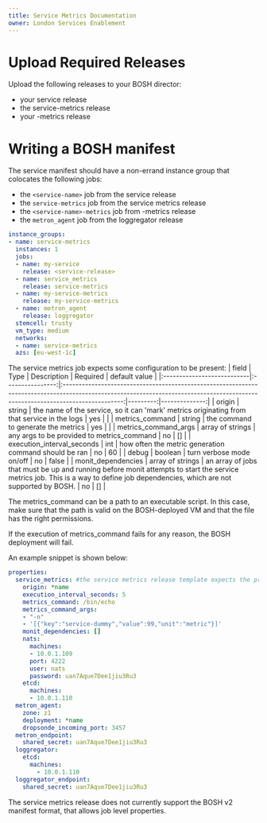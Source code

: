 ```yaml
---
title: Service Metrics Documentation
owner: London Services Enablement
---
```


# Upload Required Releases
Upload the following releases to your BOSH director:

* your service release
* the service-metrics release
* your <service-name>-metrics release

# Writing a BOSH manifest
The service manifest should have a non-errand instance group that colocates the following jobs:

* the `<service-name>` job from the service release
* the `service-metrics` job from the service metrics release
* the `<service-name>-metrics` job from <service-name>-metrics release
* the `metron_agent` job from the loggregator release

```yaml
instance_groups:
- name: service-metrics
  instances: 1
  jobs:
  - name: my-service
    release: <service-release>
  - name: service_metrics
    release: service-metrics
  - name: my-service-metrics
    release: my-service-metrics
  - name: metron_agent
    release: loggregator
  stemcell: trusty
  vm_type: medium
  networks:
  - name: service-metrics
  azs: [eu-west-1c]
```

The service metrics job expects some configuration to be present:
| field                      |       Type       |                                                                                   Description                                                                                   | Required | default value |
|:---------------------------|:----------------:|:-------------------------------------------------------------------------------------------------------------------------------------------------------------------------------:|---------:|--------------:|
| origin                     |      string      |                                           the name of the service, so it can 'mark' metrics originating from that service in the logs                                           |      yes |               |
| metrics_command            |      string      |                                                                       the command to generate the metrics                                                                       |      yes |               |
| metrics_command_args       | array of strings |                                                                   any args to be provided to metrics_command                                                                    |       no |            [] |
| execution_interval_seconds |       int        |                                                              how often the metric generation command should be ran                                                              |       no |            60 |
| debug                      |     boolean      |                                                                            turn verbose mode on/off                                                                             |       no |         false |
| monit_dependencies         | array of strings | an array of jobs that must be up and running before monit attempts to start the service metrics job. This is a way to define job dependencies, which are not supported by BOSH. |       no |            [] |

The metrics_command can be a path to an executable script. In this case, make sure that the path is valid on the BOSH-deployed VM and that the file has the right permissions.

If the execution of metrics_command fails for any reason, the BOSH deployment will fail.

An example snippet is shown below:

```yaml
properties:
  service_metrics: #the service metrics release template expects the property key to be service_metrics, even though the job is called service-metrics
    origin: *name
    execution_interval_seconds: 5
    metrics_command: /bin/echo
    metrics_command_args:
    - "-n"
    - '[{"key":"service-dummy","value":99,"unit":"metric"}]'
    monit_dependencies: []
    nats:
      machines:
      - 10.0.1.109
      port: 4222
      user: nats
      password: uan7Aque7Dee1jiu3Ru3
    etcd:
      machines:
      - 10.0.1.110
  metron_agent:
    zone: z1
    deployment: *name
    dropsonde_incoming_port: 3457
  metron_endpoint:
    shared_secret: uan7Aque7Dee1jiu3Ru3
  loggregator:
    etcd:
      machines:
        - 10.0.1.110
  loggregator_endpoint:
    shared_secret: uan7Aque7Dee1jiu3Ru3
```

The service metrics release does not currently support the BOSH v2 manifest format, that allows job level properties.
